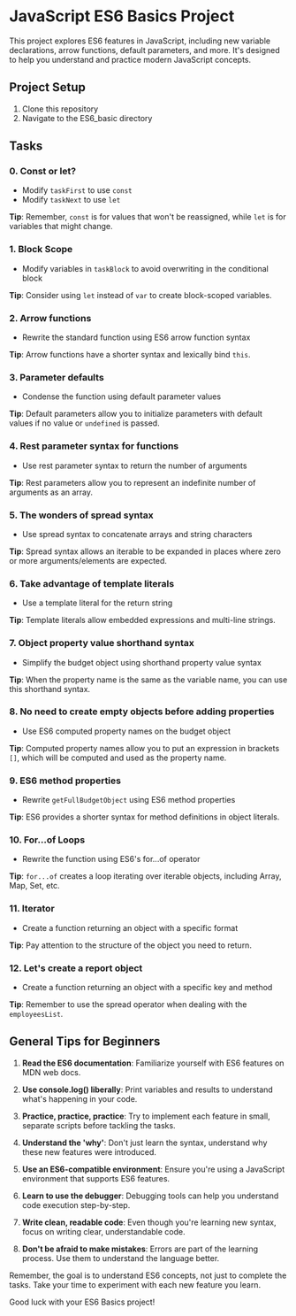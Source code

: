 # JavaScript ES6 Basics Project

This project explores ES6 features in JavaScript, including new variable declarations, arrow functions, default parameters, and more. It's designed to help you understand and practice modern JavaScript concepts.

## Project Setup

1. Clone this repository
2. Navigate to the ES6_basic directory


## Tasks

### 0. Const or let?
- Modify `taskFirst` to use `const`
- Modify `taskNext` to use `let`

**Tip**: Remember, `const` is for values that won't be reassigned, while `let` is for variables that might change.

### 1. Block Scope
- Modify variables in `taskBlock` to avoid overwriting in the conditional block

**Tip**: Consider using `let` instead of `var` to create block-scoped variables.

### 2. Arrow functions
- Rewrite the standard function using ES6 arrow function syntax

**Tip**: Arrow functions have a shorter syntax and lexically bind `this`.

### 3. Parameter defaults
- Condense the function using default parameter values

**Tip**: Default parameters allow you to initialize parameters with default values if no value or `undefined` is passed.

### 4. Rest parameter syntax for functions
- Use rest parameter syntax to return the number of arguments

**Tip**: Rest parameters allow you to represent an indefinite number of arguments as an array.

### 5. The wonders of spread syntax
- Use spread syntax to concatenate arrays and string characters

**Tip**: Spread syntax allows an iterable to be expanded in places where zero or more arguments/elements are expected.

### 6. Take advantage of template literals
- Use a template literal for the return string

**Tip**: Template literals allow embedded expressions and multi-line strings.

### 7. Object property value shorthand syntax
- Simplify the budget object using shorthand property value syntax

**Tip**: When the property name is the same as the variable name, you can use this shorthand syntax.

### 8. No need to create empty objects before adding properties
- Use ES6 computed property names on the budget object

**Tip**: Computed property names allow you to put an expression in brackets `[]`, which will be computed and used as the property name.

### 9. ES6 method properties
- Rewrite `getFullBudgetObject` using ES6 method properties

**Tip**: ES6 provides a shorter syntax for method definitions in object literals.

### 10. For...of Loops
- Rewrite the function using ES6's for...of operator

**Tip**: `for...of` creates a loop iterating over iterable objects, including Array, Map, Set, etc.

### 11. Iterator
- Create a function returning an object with a specific format

**Tip**: Pay attention to the structure of the object you need to return.

### 12. Let's create a report object
- Create a function returning an object with a specific key and method

**Tip**: Remember to use the spread operator when dealing with the `employeesList`.

## General Tips for Beginners

1. **Read the ES6 documentation**: Familiarize yourself with ES6 features on MDN web docs.

2. **Use console.log() liberally**: Print variables and results to understand what's happening in your code.

3. **Practice, practice, practice**: Try to implement each feature in small, separate scripts before tackling the tasks.

4. **Understand the 'why'**: Don't just learn the syntax, understand why these new features were introduced.

5. **Use an ES6-compatible environment**: Ensure you're using a JavaScript environment that supports ES6 features.

6. **Learn to use the debugger**: Debugging tools can help you understand code execution step-by-step.

7. **Write clean, readable code**: Even though you're learning new syntax, focus on writing clear, understandable code.

8. **Don't be afraid to make mistakes**: Errors are part of the learning process. Use them to understand the language better.

Remember, the goal is to understand ES6 concepts, not just to complete the tasks. Take your time to experiment with each new feature you learn.

Good luck with your ES6 Basics project!